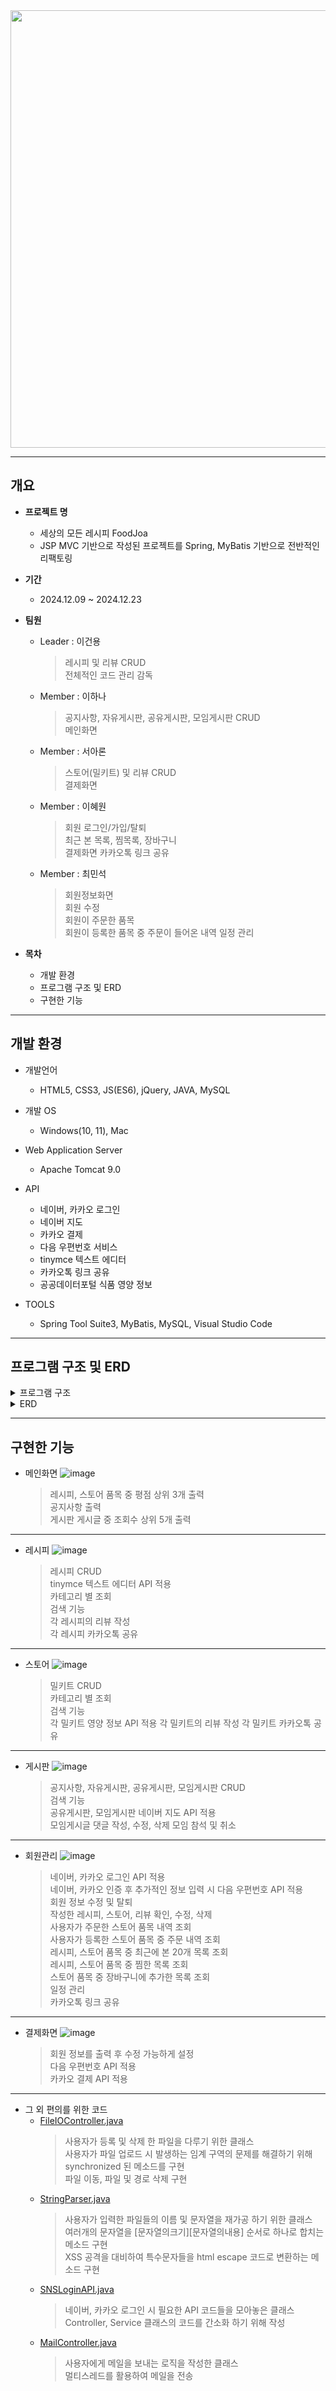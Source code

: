 <img src="https://github.com/user-attachments/assets/52261490-9e82-48f3-8da4-a958731f041f" width="700px"/>

***

## 개요

* **프로젝트 명**
  - 세상의 모든 레시피 FoodJoa
  - JSP MVC 기반으로 작성된 프로젝트를 Spring, MyBatis 기반으로 전반적인 리팩토링
    
* **기간**
  - 2024.12.09 ~ 2024.12.23

* **팀원**
  - Leader : 이건용
      > 레시피 및 리뷰 CRUD  
      > 전체적인 코드 관리 감독
  - Member : 이하나
      > 공지사항, 자유게시판, 공유게시판, 모임게시판 CRUD  
      > 메인화면
  - Member : 서아론
      > 스토어(밀키트) 및 리뷰 CRUD  
      > 결제화면
  - Member : 이혜원
      > 회원 로그인/가입/탈퇴  
      > 최근 본 목록, 찜목록, 장바구니  
      > 결제화면
      > 카카오톡 링크 공유
  - Member : 최민석
      > 회원정보화면  
      > 회원 수정  
      > 회원이 주문한 품목  
      > 회원이 등록한 품목 중 주문이 들어온 내역
      > 일정 관리

* **목차**
  - 개발 환경
  - 프로그램 구조 및 ERD
  - 구현한 기능

***

## 개발 환경

* 개발언어
  - HTML5, CSS3, JS(ES6), jQuery, JAVA, MySQL
  
* 개발 OS
  - Windows(10, 11), Mac

* Web Application Server
  - Apache Tomcat 9.0

* API
  - 네이버, 카카오 로그인  
  - 네이버 지도  
  - 카카오 결제  
  - 다음 우편번호 서비스  
  - tinymce 텍스트 에디터
  - 카카오톡 링크 공유
  - 공공데이터포털 식품 영양 정보

* TOOLS
  - Spring Tool Suite3, MyBatis, MySQL, Visual Studio Code

***
 
## 프로그램 구조 및 ERD

<details>
<summary>프로그램 구조</summary>
<div markdown="1" style="padding-left: 15px;">
<img src="https://github.com/user-attachments/assets/2d8980bb-4cc7-4c53-a1e0-5d5f0b18af60" width="800px"/>
</div>
</details>

<details>
<summary>ERD</summary>
<div markdown="1" style="padding-left: 15px;">
<img src="https://github.com/user-attachments/assets/e51575e9-0823-41a2-acb5-e3a0bcadd8c7" width="800px"/>
</div>
</details>

***

## 구현한 기능

* 메인화면
![image](https://github.com/user-attachments/assets/388cca2c-c8e5-4d96-bdb6-e488a029175c)
  > 레시피, 스토어 품목 중 평점 상위 3개 출력  
  > 공지사항 출력  
  > 게시판 게시글 중 조회수 상위 5개 출력

---

* 레시피
![image](https://github.com/user-attachments/assets/22294854-fad1-42cd-bb55-d371f0f2c92b)
  > 레시피 CRUD  
  > tinymce 텍스트 에디터 API 적용  
  > 카테고리 별 조회  
  > 검색 기능  
  > 각 레시피의 리뷰 작성  
  > 각 레시피 카카오톡 공유

---
    
* 스토어
![image](https://github.com/user-attachments/assets/716242a5-d8ea-440d-bc58-42696ecf159b)
  > 밀키트 CRUD  
  > 카테고리 별 조회  
  > 검색 기능  
  > 각 밀키트 영양 정보 API 적용
  > 각 밀키트의 리뷰 작성
  > 각 밀키트 카카오톡 공유

---

* 게시판
![image](https://github.com/user-attachments/assets/98700e8b-c962-4f2e-b0ca-61ccc0a0188a)
  > 공지사항, 자유게시판, 공유게시판, 모임게시판 CRUD  
  > 검색 기능  
  > 공유게시판, 모임게시판 네이버 지도 API 적용  
  > 모임게시글 댓글 작성, 수정, 삭제
  > 모임 참석 및 취소

---

* 회원관리
![image](https://github.com/user-attachments/assets/23ba5f94-33ef-4684-b894-545fbf8231f6)
  > 네이버, 카카오 로그인 API 적용  
  > 네이버, 카카오 인증 후 추가적인 정보 입력 시 다음 우편번호 API 적용  
  > 회원 정보 수정 및 탈퇴  
  > 작성한 레시피, 스토어, 리뷰 확인, 수정, 삭제  
  > 사용자가 주문한 스토어 품목 내역 조회  
  > 사용자가 등록한 스토어 품목 중 주문 내역 조회  
  > 레시피, 스토어 품목 중 최근에 본 20개 목록 조회  
  > 레시피, 스토어 품목 중 찜한 목록 조회  
  > 스토어 품목 중 장바구니에 추가한 목록 조회  
  > 일정 관리  
  > 카카오톡 링크 공유

---

* 결제화면
![image](https://github.com/user-attachments/assets/2502f19c-9795-43d2-8302-506efb86ebfb)
  > 회원 정보를 출력 후 수정 가능하게 설정  
  > 다음 우편번호 API 적용  
  > 카카오 결제 API 적용  
 
---

* 그 외 편의를 위한 코드
  - [FileIOController.java](https://github.com/euneick/FoodJoa-spring/blob/main/src/main/java/Common/FileIOController.java)
    > 사용자가 등록 및 삭제 한 파일을 다루기 위한 클래스  
    > 사용자가 파일 업로드 시 발생하는 임계 구역의 문제를 해결하기 위해 synchronized 된 메소드를 구현  
    > 파일 이동, 파일 및 경로 삭제 구현
  - [StringParser.java](https://github.com/euneick/FoodJoa-spring/blob/main/src/main/java/Common/StringParser.java)
    > 사용자가 입력한 파일들의 이름 및 문자열을 재가공 하기 위한 클래스  
    > 여러개의 문자열을 [문자열의크기][문자열의내용] 순서로 하나로 합치는 메소드 구현  
    > XSS 공격을 대비하여 특수문자들을 html escape 코드로 변환하는 메소드 구현  
  - [SNSLoginAPI.java](https://github.com/euneick/FoodJoa-spring/blob/main/src/main/java/Common/SNSLoginAPI.java)
    > 네이버, 카카오 로그인 시 필요한 API 코드들을 모아놓은 클래스  
    > Controller, Service 클래스의 코드를 간소화 하기 위해 작성
  - [MailController.java](https://github.com/euneick/FoodJoa-spring/blob/main/src/main/java/Common/MailController.java)
    > 사용자에게 메일을 보내는 로직을 작성한 클래스  
    > 멀티스레드를 활용하여 메일을 전송
